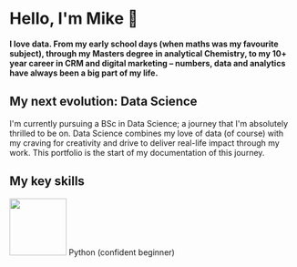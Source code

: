 # Hello, I'm Mike 👋
**I love data. From my early school days (when maths was my favourite subject), through my Masters degree in analytical Chemistry, to my 10+ year career in CRM and digital marketing – numbers, data and analytics have always been a big part of my life.**

## My next evolution: Data Science
I'm currently pursuing a BSc in Data Science; a journey that I'm absolutely thrilled to be on. Data Science combines my love of data (of course) with my craving for creativity and drive to deliver real-life impact through my work. This portfolio is the start of my documentation of this journey.

## My key skills
<img src="https://upload.wikimedia.org/wikipedia/commons/c/c3/Python-logo-notext.svg" width="100"> Python (confident beginner)

